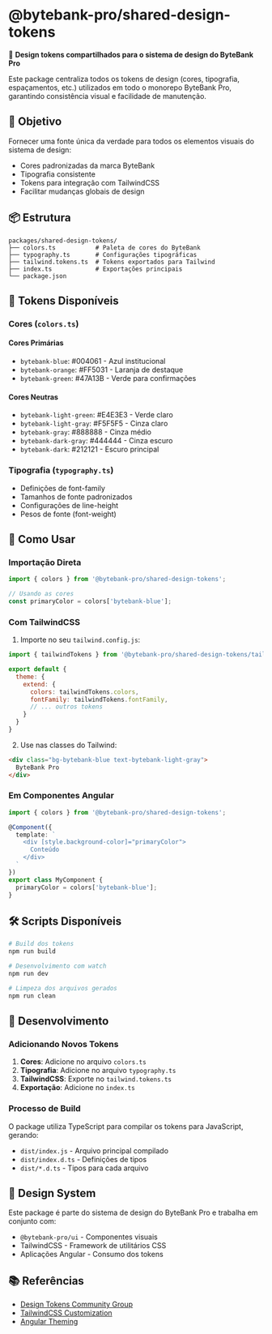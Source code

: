 # @bytebank-pro/shared-design-tokens

🎨 **Design tokens compartilhados para o sistema de design do ByteBank Pro**

Este package centraliza todos os tokens de design (cores, tipografia, espaçamentos, etc.) utilizados em todo o monorepo ByteBank Pro, garantindo consistência visual e facilidade de manutenção.

## 🎯 Objetivo

Fornecer uma fonte única da verdade para todos os elementos visuais do sistema de design:
- Cores padronizadas da marca ByteBank
- Tipografia consistente
- Tokens para integração com TailwindCSS
- Facilitar mudanças globais de design

## 📦 Estrutura

```
packages/shared-design-tokens/
├── colors.ts           # Paleta de cores do ByteBank
├── typography.ts       # Configurações tipográficas
├── tailwind.tokens.ts  # Tokens exportados para Tailwind
├── index.ts            # Exportações principais
└── package.json
```

## 🎨 Tokens Disponíveis

### Cores (`colors.ts`)

#### Cores Primárias
- `bytebank-blue`: #004061 - Azul institucional
- `bytebank-orange`: #FF5031 - Laranja de destaque
- `bytebank-green`: #47A13B - Verde para confirmações

#### Cores Neutras
- `bytebank-light-green`: #E4E3E3 - Verde claro
- `bytebank-light-gray`: #F5F5F5 - Cinza claro
- `bytebank-gray`: #888888 - Cinza médio
- `bytebank-dark-gray`: #444444 - Cinza escuro
- `bytebank-dark`: #212121 - Escuro principal

### Tipografia (`typography.ts`)
- Definições de font-family
- Tamanhos de fonte padronizados
- Configurações de line-height
- Pesos de fonte (font-weight)

## 🚀 Como Usar

### Importação Direta

```typescript
import { colors } from '@bytebank-pro/shared-design-tokens';

// Usando as cores
const primaryColor = colors['bytebank-blue'];
```

### Com TailwindCSS

1. Importe no seu `tailwind.config.js`:

```javascript
import { tailwindTokens } from '@bytebank-pro/shared-design-tokens/tailwind.tokens';

export default {
  theme: {
    extend: {
      colors: tailwindTokens.colors,
      fontFamily: tailwindTokens.fontFamily,
      // ... outros tokens
    }
  }
}
```

2. Use nas classes do Tailwind:

```html
<div class="bg-bytebank-blue text-bytebank-light-gray">
  ByteBank Pro
</div>
```

### Em Componentes Angular

```typescript
import { colors } from '@bytebank-pro/shared-design-tokens';

@Component({
  template: `
    <div [style.background-color]="primaryColor">
      Conteúdo
    </div>
  `
})
export class MyComponent {
  primaryColor = colors['bytebank-blue'];
}
```

## 🛠️ Scripts Disponíveis

```bash
# Build dos tokens
npm run build

# Desenvolvimento com watch
npm run dev

# Limpeza dos arquivos gerados
npm run clean
```

## 📝 Desenvolvimento

### Adicionando Novos Tokens

1. **Cores**: Adicione no arquivo `colors.ts`
2. **Tipografia**: Adicione no arquivo `typography.ts`
3. **TailwindCSS**: Exporte no `tailwind.tokens.ts`
4. **Exportação**: Adicione no `index.ts`

### Processo de Build

O package utiliza TypeScript para compilar os tokens para JavaScript, gerando:
- `dist/index.js` - Arquivo principal compilado
- `dist/index.d.ts` - Definições de tipos
- `dist/*.d.ts` - Tipos para cada arquivo

## 🎨 Design System

Este package é parte do sistema de design do ByteBank Pro e trabalha em conjunto com:
- `@bytebank-pro/ui` - Componentes visuais
- TailwindCSS - Framework de utilitários CSS
- Aplicações Angular - Consumo dos tokens

## 📚 Referências

- [Design Tokens Community Group](https://design-tokens.github.io/community-group/)
- [TailwindCSS Customization](https://tailwindcss.com/docs/theme)
- [Angular Theming](https://material.angular.io/guide/theming)
